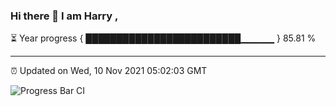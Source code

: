 ### Hi there 👋 I am Harry , 

⏳ Year progress { █████████████████████████▁▁▁▁▁ } 85.81 %

---

⏰ Updated on Wed, 10 Nov 2021 05:02:03 GMT

![Progress Bar CI](https://github.com/duykhang68/duykhang68/workflows/Progress%20Bar%20CI/badge.svg)
